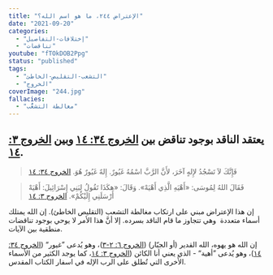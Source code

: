 ```yaml
---
title: "الإعتراض ٢٤٤، ما هو اسم الله؟"
date: "2021-09-20"
categories:
  - "إختلافات-التفاصيل"
  - "تناقضات"
youtube: "fTOkDOB2Ppg"
status: "published"
tags:
  - "التشعب-التقليص-الخاطئ"
  - "الخروج"
coverImage: "244.jpg"
fallacies:
  - "مغالطة التشعُّب"
---
```


## **يعتقد الناقد بوجود تناقض بين [الخروج ٣٤: ١٤](https://www.bible.com//bible/101/EXO.34.14) وبين [الخروج ٣: ١٤](https://www.bible.com//bible/101/EXO.3.14).**

> فَإِنَّكَ لاَ تَسْجُدُ لإِلهٍ آخَرَ، لأَنَّ الرَّبَّ اسْمُهُ غَيُورٌ. إِلهٌ غَيُورٌ هُوَ. [الخروج ٣٤: ١٤](https://www.bible.com//bible/101/EXO.34.14)

> فَقَالَ اللهُ لِمُوسَى: «أَهْيَهِ الَّذِي أَهْيَهْ». وَقَالَ: «هكَذَا تَقُولُ لِبَنِي إِسْرَائِيلَ: أَهْيَهْ أَرْسَلَنِي إِلَيْكُمْ». [الخروج ٣: ١٤](https://www.bible.com//bible/101/EXO.3.14)

إن هذا الإعتراض مبني على ارتكاب مغالطة التشعب (التقليص الخاطئ). إن الله يمتلك أسماء متعددة  وهي تتجاوز ما قام الناقد بسرده. إلا أنَّ هذا الأمر لا يوحي بوجود تناقضات منطقية بين الآيات.

إن الله هو يهوه، الله القدير (أو الجبّار) ([الخروج ٦: ٢-٣](https://www.bible.com//bible/101/EXO.6.2-3))، وهو يُدعى ”غيور“ ([الخروج ٣٤: ١٤](https://www.bible.com//bible/101/EXO.34.14))، وهو يُدعى ”أهية“ - الذي يعني أنا الكائن ([الخروج ٣: ١٤](https://www.bible.com//bible/101/EXO.3.14)، كما يوجد الكثير من الأسماء الأُخرى التي تُطلق على الرب الإله في اسفار الكتاب المقدس.
